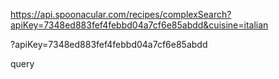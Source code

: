 https://api.spoonacular.com/recipes/complexSearch?apiKey=7348ed883fef4febbd04a7cf6e85abdd&cuisine=italian

?apiKey=7348ed883fef4febbd04a7cf6e85abdd

query